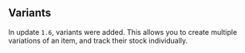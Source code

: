 ## Variants

In update `1.6`, variants were added. This allows you to create multiple variations of an item, and track their stock
individually.


